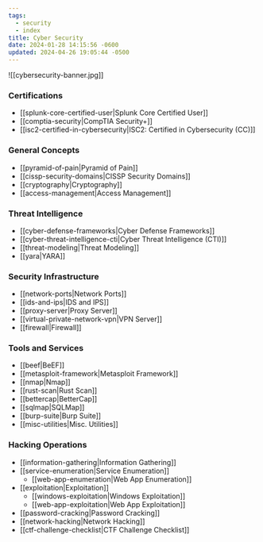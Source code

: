 ```yaml
---
tags:
  - security
  - index
title: Cyber Security
date: 2024-01-28 14:15:56 -0600
updated: 2024-04-26 19:05:44 -0500
---
```


![[cybersecurity-banner.jpg]]

### Certifications

* [[splunk-core-certified-user|Splunk Core Certified User]]
* [[comptia-security|CompTIA Security+]]
* [[isc2-certified-in-cybersecurity|ISC2: Certified in Cybersecurity (CC)]]

### General Concepts

* [[pyramid-of-pain|Pyramid of Pain]]
* [[cissp-security-domains|CISSP Security Domains]]
* [[cryptography|Cryptography]]
* [[access-management|Access Management]]

### Threat Intelligence

* [[cyber-defense-frameworks|Cyber Defense Frameworks]]
* [[cyber-threat-intelligence-cti|Cyber Threat Intelligence (CTI)]]
* [[threat-modeling|Threat Modeling]]
* [[yara|YARA]]

### Security Infrastructure

* [[network-ports|Network Ports]]
* [[ids-and-ips|IDS and IPS]]
* [[proxy-server|Proxy Server]]
* [[virtual-private-network-vpn|VPN Server]]
* [[firewall|Firewall]]

### Tools and Services

* [[beef|BeEF]]
* [[metasploit-framework|Metasploit Framework]]
* [[nmap|Nmap]]
* [[rust-scan|Rust Scan]]
* [[bettercap|BetterCap]]
* [[sqlmap|SQLMap]]
* [[burp-suite|Burp Suite]]
* [[misc-utilities|Misc. Utilities]]

### Hacking Operations

* [[information-gathering|Information Gathering]]
* [[service-enumeration|Service Enumeration]]
	* [[web-app-enumeration|Web App Enumeration]]
* [[exploitation|Exploitation]]
	* [[windows-exploitation|Windows Exploitation]]
	* [[web-app-exploitation|Web App Exploitation]]
* [[password-cracking|Password Cracking]]
* [[network-hacking|Network Hacking]]
* [[ctf-challenge-checklist|CTF Challenge Checklist]]